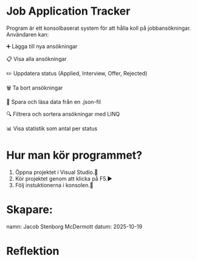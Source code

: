 # Job Application Tracker

Program är ett konsolbaserat system för att hålla koll på jobbansökningar.
Användaren kan:

➕ Lägga till nya ansökningar

📋 Visa alla ansökningar

✏️ Uppdatera status (Applied, Interview, Offer, Rejected)

🗑️ Ta bort ansökningar

💾 Spara och läsa data från en .json-fil

🔍 Filtrera och sortera ansökningar med LINQ

📊 Visa statistik som antal per status 

# Hur man kör programmet?

1. Öppna projektet i Visual Studio.📇
2. Kör projektet genom att klicka på F5.▶️
3. Följ instuktionerna i konsolen.📖

# Skapare:
namn: Jacob Stenborg McDermott
datum: 2025-10-19

# Reflektion
